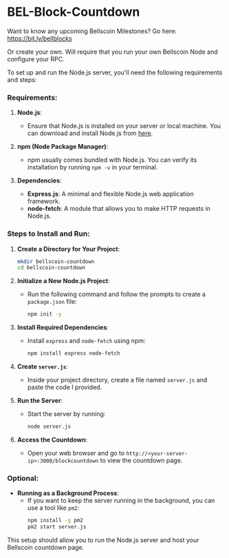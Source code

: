 # BEL-Block-Countdown
Want to know any upcoming Bellscoin Milestones?
Go here:
https://bit.ly/bellblocks

Or create your own.
Will require that you run your own Bellscoin Node and configure your RPC.

To set up and run the Node.js server, you'll need the following requirements and steps:

### Requirements:

1. **Node.js**:
   - Ensure that Node.js is installed on your server or local machine. You can download and install Node.js from [here](https://nodejs.org/).

2. **npm (Node Package Manager)**:
   - npm usually comes bundled with Node.js. You can verify its installation by running `npm -v` in your terminal.

3. **Dependencies**:
   - **Express.js**: A minimal and flexible Node.js web application framework.
   - **node-fetch**: A module that allows you to make HTTP requests in Node.js.

### Steps to Install and Run:

1. **Create a Directory for Your Project**:
   ```bash
   mkdir bellscoin-countdown
   cd bellscoin-countdown
   ```

2. **Initialize a New Node.js Project**:
   - Run the following command and follow the prompts to create a `package.json` file:
     ```bash
     npm init -y
     ```

3. **Install Required Dependencies**:
   - Install `express` and `node-fetch` using npm:
     ```bash
     npm install express node-fetch
     ```

4. **Create `server.js`**:
   - Inside your project directory, create a file named `server.js` and paste the code I provided.

5. **Run the Server**:
   - Start the server by running:
     ```bash
     node server.js
     ```

6. **Access the Countdown**:
   - Open your web browser and go to `http://<your-server-ip>:3000/blockcountdown` to view the countdown page.

### Optional:
- **Running as a Background Process**:
   - If you want to keep the server running in the background, you can use a tool like `pm2`:
     ```bash
     npm install -g pm2
     pm2 start server.js
     ```

This setup should allow you to run the Node.js server and host your Bellscoin countdown page.